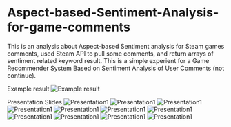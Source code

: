 # Aspect-based-Sentiment-Analysis-for-game-comments
This is an analysis about Aspect-based Sentiment analysis for Steam games comments, used Steam API to pull some comments, and return arrays of sentiment related keyword result. This is a simple experient for a Game Recommender System Based on Sentiment Analysis of User Comments (not continue). 

Example result
![Example result](example_result.png)

Presentation Slides
![Presentation1](presentation/page1.png)
![Presentation1](presentation/page2.png)
![Presentation1](presentation/page3.png)
![Presentation1](presentation/page4.png)
![Presentation1](presentation/page5.png)
![Presentation1](presentation/page6.png)
![Presentation1](presentation/page7.png)
![Presentation1](presentation/page8.png)
![Presentation1](presentation/page9.png)
![Presentation1](presentation/page10.png)
![Presentation1](presentation/page11.png)
